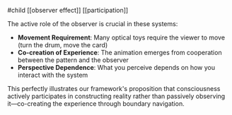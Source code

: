 #child [[observer effect]] [[participation]]

The active role of the observer is crucial in these systems:

- **Movement Requirement**: Many optical toys require the viewer to move (turn the drum, move the card)
- **Co-creation of Experience**: The animation emerges from cooperation between the pattern and the observer
- **Perspective Dependence**: What you perceive depends on how you interact with the system

This perfectly illustrates our framework's proposition that consciousness actively participates in constructing reality rather than passively observing it—co-creating the experience through boundary navigation.